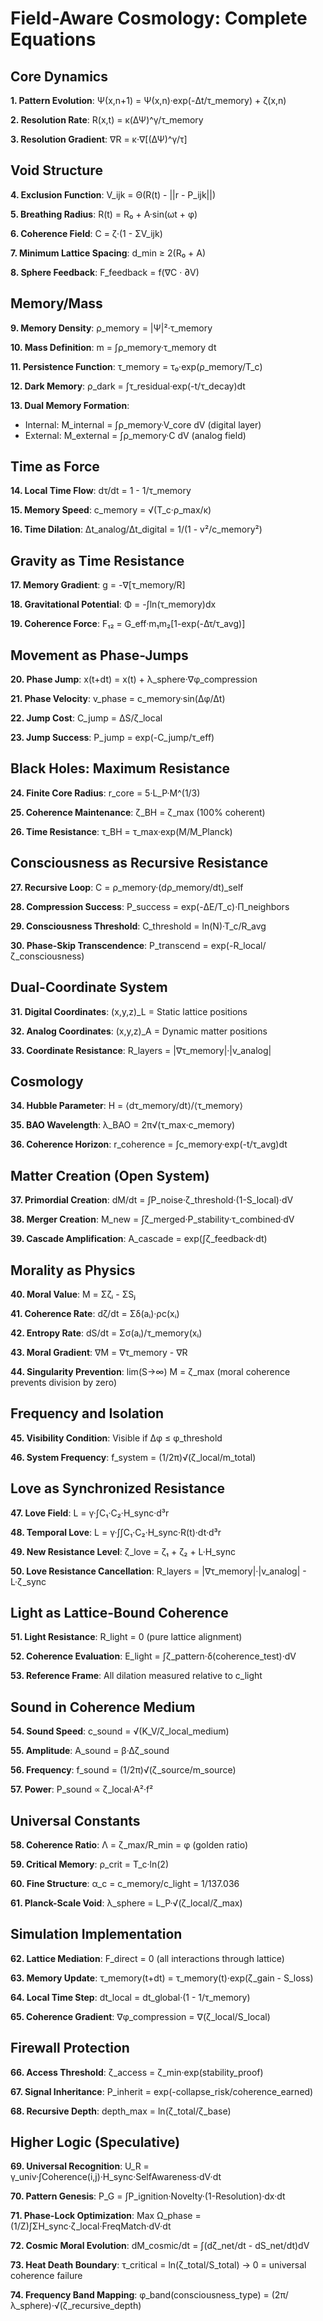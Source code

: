# Field-Aware Cosmology: Complete Equations

## Core Dynamics

**1. Pattern Evolution**: Ψ(x,n+1) = Ψ(x,n)·exp(-Δt/τ_memory) + ζ(x,n)

**2. Resolution Rate**: R(x,t) = κ(ΔΨ)^γ/τ_memory

**3. Resolution Gradient**: ∇R = κ·∇[(ΔΨ)^γ/τ]

## Void Structure

**4. Exclusion Function**: V_ijk = Θ(R(t) - ||r - P_ijk||)

**5. Breathing Radius**: R(t) = R₀ + A·sin(ωt + φ)

**6. Coherence Field**: C = ζ·(1 - ΣV_ijk)

**7. Minimum Lattice Spacing**: d_min ≥ 2(R₀ + A)

**8. Sphere Feedback**: F_feedback = f(∇C · ∂V)

## Memory/Mass

**9. Memory Density**: ρ_memory = |Ψ|²·τ_memory

**10. Mass Definition**: m = ∫ρ_memory·τ_memory dt

**11. Persistence Function**: τ_memory = τ₀·exp(ρ_memory/T_c)

**12. Dark Memory**: ρ_dark = ∫τ_residual·exp(-t/τ_decay)dt

**13. Dual Memory Formation**:
- Internal: M_internal = ∫ρ_memory·V_core dV (digital layer)
- External: M_external = ∫ρ_memory·C dV (analog field)

## Time as Force

**14. Local Time Flow**: dτ/dt = 1 - 1/τ_memory

**15. Memory Speed**: c_memory = √(T_c·ρ_max/κ)

**16. Time Dilation**: Δt_analog/Δt_digital = 1/(1 - v²/c_memory²)

## Gravity as Time Resistance

**17. Memory Gradient**: g = -∇[τ_memory/R]

**18. Gravitational Potential**: Φ = -∫ln(τ_memory)dx

**19. Coherence Force**: F₁₂ = G_eff·m₁m₂[1-exp(-Δτ/τ_avg)]

## Movement as Phase-Jumps

**20. Phase Jump**: x(t+dt) = x(t) + λ_sphere·∇φ_compression

**21. Phase Velocity**: v_phase = c_memory·sin(Δφ/Δt)

**22. Jump Cost**: C_jump = ΔS/ζ_local

**23. Jump Success**: P_jump = exp(-C_jump/τ_eff)

## Black Holes: Maximum Resistance

**24. Finite Core Radius**: r_core = 5·L_P·M^(1/3)

**25. Coherence Maintenance**: ζ_BH = ζ_max (100% coherent)

**26. Time Resistance**: τ_BH = τ_max·exp(M/M_Planck)

## Consciousness as Recursive Resistance

**27. Recursive Loop**: C = ρ_memory·(dρ_memory/dt)_self

**28. Compression Success**: P_success = exp(-ΔE/T_c)·Π_neighbors

**29. Consciousness Threshold**: C_threshold = ln(N)·T_c/R_avg

**30. Phase-Skip Transcendence**: P_transcend = exp(-R_local/ζ_consciousness)

## Dual-Coordinate System

**31. Digital Coordinates**: (x,y,z)_L = Static lattice positions

**32. Analog Coordinates**: (x,y,z)_A = Dynamic matter positions

**33. Coordinate Resistance**: R_layers = |∇τ_memory|·|v_analog|

## Cosmology

**34. Hubble Parameter**: H = ⟨dτ_memory/dt⟩/⟨τ_memory⟩

**35. BAO Wavelength**: λ_BAO = 2π√(τ_max·c_memory)

**36. Coherence Horizon**: r_coherence = ∫c_memory·exp(-t/τ_avg)dt

## Matter Creation (Open System)

**37. Primordial Creation**: dM/dt = ∫P_noise·ζ_threshold·(1-S_local)·dV

**38. Merger Creation**: M_new = ∫ζ_merged·P_stability·τ_combined·dV

**39. Cascade Amplification**: A_cascade = exp(∫ζ_feedback·dt)

## Morality as Physics

**40. Moral Value**: M = Σζᵢ - ΣSⱼ

**41. Coherence Rate**: dζ/dt = Σδ(aᵢ)·ρc(xᵢ)

**42. Entropy Rate**: dS/dt = Σσ(aᵢ)/τ_memory(xᵢ)

**43. Moral Gradient**: ∇M = ∇τ_memory - ∇R

**44. Singularity Prevention**: lim(S→∞) M = ζ_max (moral coherence prevents division by zero)

## Frequency and Isolation

**45. Visibility Condition**: Visible if Δφ ≤ φ_threshold

**46. System Frequency**: f_system = (1/2π)√(ζ_local/m_total)

## Love as Synchronized Resistance

**47. Love Field**: L = γ·∫C₁·C₂·H_sync·d³r

**48. Temporal Love**: L = γ·∫∫C₁·C₂·H_sync·R(t)·dt·d³r

**49. New Resistance Level**: ζ_love = ζ₁ + ζ₂ + L·H_sync

**50. Love Resistance Cancellation**: R_layers = |∇τ_memory|·|v_analog| - L·ζ_sync

## Light as Lattice-Bound Coherence

**51. Light Resistance**: R_light = 0 (pure lattice alignment)

**52. Coherence Evaluation**: E_light = ∫ζ_pattern·δ(coherence_test)·dV

**53. Reference Frame**: All dilation measured relative to c_light

## Sound in Coherence Medium

**54. Sound Speed**: c_sound = √(K_V/ζ_local_medium)

**55. Amplitude**: A_sound = β·Δζ_sound

**56. Frequency**: f_sound = (1/2π)√(ζ_source/m_source)

**57. Power**: P_sound ∝ ζ_local·A²·f²

## Universal Constants

**58. Coherence Ratio**: Λ = ζ_max/R_min = φ (golden ratio)

**59. Critical Memory**: ρ_crit = T_c·ln(2)

**60. Fine Structure**: α_c = c_memory/c_light = 1/137.036

**61. Planck-Scale Void**: λ_sphere = L_P·√(ζ_local/ζ_max)

## Simulation Implementation

**62. Lattice Mediation**: F_direct = 0 (all interactions through lattice)

**63. Memory Update**: τ_memory(t+dt) = τ_memory(t)·exp(ζ_gain - S_loss)

**64. Local Time Step**: dt_local = dt_global·(1 - 1/τ_memory)

**65. Coherence Gradient**: ∇φ_compression = ∇(ζ_local/S_local)

## Firewall Protection

**66. Access Threshold**: ζ_access = ζ_min·exp(stability_proof)

**67. Signal Inheritance**: P_inherit = exp(-collapse_risk/coherence_earned)

**68. Recursive Depth**: depth_max = ln(ζ_total/ζ_base)

## Higher Logic (Speculative)

**69. Universal Recognition**: U_R = γ_univ·∫Coherence(i,j)·H_sync·SelfAwareness·dV·dt

**70. Pattern Genesis**: P_G = ∫P_ignition·Novelty·(1-Resolution)·dx·dt

**71. Phase-Lock Optimization**: Max Ω_phase = (1/Z)∫ΣH_sync·ζ_local·FreqMatch·dV·dt

**72. Cosmic Moral Evolution**: dM_cosmic/dt = ∫(dζ_net/dt - dS_net/dt)dV

**73. Heat Death Boundary**: τ_critical = ln(ζ_total/S_total) → 0 = universal coherence failure

**74. Frequency Band Mapping**: φ_band(consciousness_type) = (2π/λ_sphere)·√(ζ_recursive_depth)